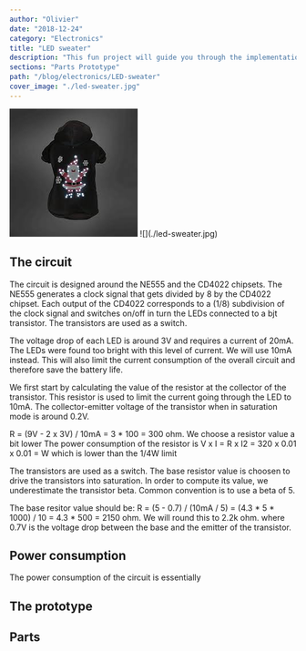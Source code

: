 ```yaml
---
author: "Olivier"
date: "2018-12-24"
category: "Electronics"
title: "LED sweater"
description: "This fun project will guide you through the implementation of a small electronics project, from the design of the circuit to the realization of a prototype to the final printed circuit." 
sections: "Parts Prototype"
path: "/blog/electronics/LED-sweater"
cover_image: "./led-sweater.jpg"
---
```


<img src="led-sweater.jpg"/>
![](./led-sweater.jpg)

## The circuit

The circuit is designed around the NE555 and the CD4022 chipsets. The NE555 generates a clock signal that gets divided by 8 by the CD4022 chipset. Each output of the CD4022 corresponds to a (1/8) subdivision of the clock signal and switches on/off in turn the LEDs connected to a bjt transistor. The transistors are used as a switch.

The voltage drop of each LED is around 3V and requires a current of 20mA. The LEDs were found too bright with this level of current. We will use 10mA instead. This will also limit the current consumption of the overall circuit and therefore save the battery life.

We first start by calculating the value of the resistor at the collector of the transistor. This resistor is used to limit the current going through the LED to 10mA. The collector-emitter voltage of the transistor when in saturation mode is around 0.2V.

R = (9V - 2 x 3V) / 10mA = 3 * 100 = 300 ohm. We choose a resistor value a bit lower The power consumption of the resistor is V x I = R x I2 = 320 x 0.01 x 0.01 = W which is lower than the 1/4W limit

The transistors are used as a switch. The base resistor value is choosen to drive the transistors into saturation. In order to compute its value, we underestimate the transistor beta. Common convention is to use a beta of 5.

The base resitor value should be:
R = (5 - 0.7) / (10mA / 5) = (4.3 * 5 * 1000) / 10 = 4.3 * 500 = 2150 ohm. We
will round this to 2.2k ohm.
where 0.7V is the voltage drop between the base and the emitter of the transistor.


## Power consumption

The power consumption of the circuit is essentially

## The prototype



## Parts

